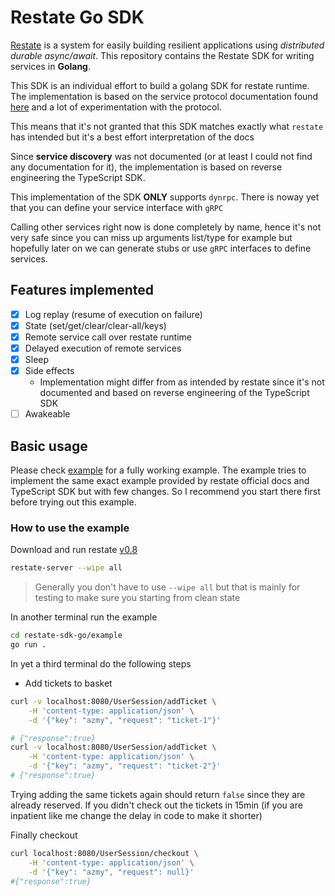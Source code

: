 # Restate Go SDK

[Restate](https://restate.dev/) is a system for easily building resilient applications using *distributed durable async/await*. This repository contains the Restate SDK for writing services in **Golang**.

This SDK is an individual effort to build a golang SDK for restate runtime. The implementation is based on the service protocol documentation found [here](https://github.com/restatedev/service-protocol/blob/main/service-invocation-protocol.md) and a lot of experimentation with the protocol.

This means that it's not granted that this SDK matches exactly what `restate` has intended but it's a best effort interpretation of the docs

Since **service discovery** was not documented (or at least I could not find any documentation for it), the implementation is based on reverse engineering the TypeScript SDK.

This implementation of the SDK **ONLY** supports `dynrpc`. There is noway yet that you can define your service interface with `gRPC`

Calling other services right now is done completely by name, hence it's not very safe since you can miss up arguments list/type for example but hopefully later on we can generate stubs or use `gRPC` interfaces to define services.

## Features implemented

- [x] Log replay (resume of execution on failure)
- [x] State (set/get/clear/clear-all/keys)
- [x] Remote service call over restate runtime
- [X] Delayed execution of remote services
- [X] Sleep
- [x] Side effects
  - Implementation might differ from as intended by restate since it's not documented and based on reverse engineering of the TypeScript SDK
- [ ] Awakeable

## Basic usage

Please check [example](example) for a fully working example. The example tries to implement the same exact example provided by restate official docs and TypeScript SDK but with few changes. So I recommend you start there first before trying out this example.

### How to use the example

Download and run restate [v0.8](https://github.com/restatedev/restate/releases/tag/v0.8.0)

```bash
restate-server --wipe all
```

> Generally you don't have to use `--wipe all` but that is mainly for testing to make sure you starting from clean state

In another terminal run the example

```bash
cd restate-sdk-go/example
go run .
```

In yet a third terminal do the following steps

- Add tickets to basket

```bash
curl -v localhost:8080/UserSession/addTicket \
    -H 'content-type: application/json' \
    -d '{"key": "azmy", "request": "ticket-1"}'

# {"response":true}
curl -v localhost:8080/UserSession/addTicket \
    -H 'content-type: application/json' \
    -d '{"key": "azmy", "request": "ticket-2"}'
# {"response":true}
```

Trying adding the same tickets again should return `false` since they are already reserved. If you didn't check out the tickets in 15min (if you are inpatient like me change the delay in code to make it shorter)

Finally checkout

```bash
curl localhost:8080/UserSession/checkout \
    -H 'content-type: application/json' \
    -d '{"key": "azmy", "request": null}'
#{"response":true}
```
